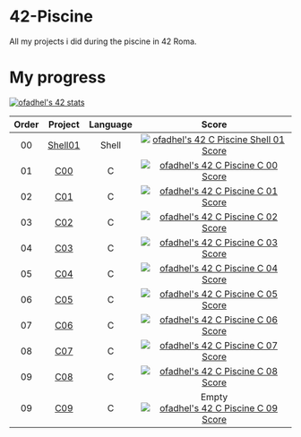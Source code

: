 # 42-Piscine
All my projects i did during the piscine in 42 Roma.

# My progress

[![ofadhel's 42 stats](https://badge42.vercel.app/api/v2/cld8v7vvc00060fl440nilura/stats?cursusId=9&coalitionId=piscine)](https://github.com/JaeSeoKim/badge42)

| Order | Project | Language | Score | 
|:-----:|:-------:|:--------:|:-----:|
|00| [Shell01](https://github.com/KingFazzel/42-Piscine/tree/main/shell01) | Shell | [![ofadhel's 42 C Piscine Shell 01 Score](https://badge42.vercel.app/api/v2/cld8v7vvc00060fl440nilura/project/2880027)](https://github.com/JaeSeoKim/badge42) |
|01| [C00](https://github.com/KingFazzel/42-Piscine/tree/main/c00) | C | [![ofadhel's 42 C Piscine C 00 Score](https://badge42.vercel.app/api/v2/cld8v7vvc00060fl440nilura/project/2880866)](https://github.com/JaeSeoKim/badge42) |
|02| [C01](https://github.com/KingFazzel/42-Piscine/tree/main/c01) | C | [![ofadhel's 42 C Piscine C 01 Score](https://badge42.vercel.app/api/v2/cld8v7vvc00060fl440nilura/project/2888586)](https://github.com/JaeSeoKim/badge42) |
|03| [C02](https://github.com/KingFazzel/42-Piscine/tree/main/c02) | C | [![ofadhel's 42 C Piscine C 02 Score](https://badge42.vercel.app/api/v2/cld8v7vvc00060fl440nilura/project/2890013)](https://github.com/JaeSeoKim/badge42) |
|04| [C03](https://github.com/KingFazzel/42-Piscine/tree/main/c03) | C | [![ofadhel's 42 C Piscine C 03 Score](https://badge42.vercel.app/api/v2/cld8v7vvc00060fl440nilura/project/2891434)](https://github.com/JaeSeoKim/badge42) |
|05| [C04](https://github.com/KingFazzel/42-Piscine/tree/main/c04) | C | [![ofadhel's 42 C Piscine C 04 Score](https://badge42.vercel.app/api/v2/cld8v7vvc00060fl440nilura/project/2896891)](https://github.com/JaeSeoKim/badge42) |
|06| [C05](https://github.com/KingFazzel/42-Piscine/tree/main/c05) | C | [![ofadhel's 42 C Piscine C 05 Score](https://badge42.vercel.app/api/v2/cld8v7vvc00060fl440nilura/project/2898593)](https://github.com/JaeSeoKim/badge42) |
|07| [C06](https://github.com/KingFazzel/42-Piscine/tree/main/c06) | C | [![ofadhel's 42 C Piscine C 06 Score](https://badge42.vercel.app/api/v2/cld8v7vvc00060fl440nilura/project/2898522)](https://github.com/JaeSeoKim/badge42) |
|08| [C07](https://github.com/KingFazzel/42-Piscine/tree/main/c07) | C | [![ofadhel's 42 C Piscine C 07 Score](https://badge42.vercel.app/api/v2/cld8v7vvc00060fl440nilura/project/2901773)](https://github.com/JaeSeoKim/badge42) |
|09| [C08](https://github.com/KingFazzel/42-Piscine/tree/main/c08) | C | [![ofadhel's 42 C Piscine C 08 Score](https://badge42.vercel.app/api/v2/cld8v7vvc00060fl440nilura/project/2903120)](https://github.com/JaeSeoKim/badge42) |
|09| [C09](https://github.com/KingFazzel/42-Piscine/tree/main/c09) | C | Empty [![ofadhel's 42 C Piscine C 09 Score](https://badge42.vercel.app/api/v2/cld8v7vvc00060fl440nilura/project/2906429)](https://github.com/JaeSeoKim/badge42) |










